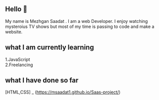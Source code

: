 ## Hello 👋

My name is Mezhgan Saadat . I am a web Developer. 
I enjoy watching mysteroius TV shows but most of my time is passing to code and make a website.

## what I am currently learning 

 1.JavaScript\
 2.Freelancing

## what I have done so far

[HTML,CSS] _ (https://msaadat1.github.io/Saas-project/)
